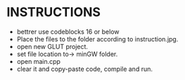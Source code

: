 # INSTRUCTIONS
*  bettrer use codeblocks 16 or below
*  Place the files to the folder according to instruction.jpg.
*  open new GLUT project.
*  set file location to-> minGW folder.
*  open main.cpp
*  clear it and copy-paste code, compile and run.
